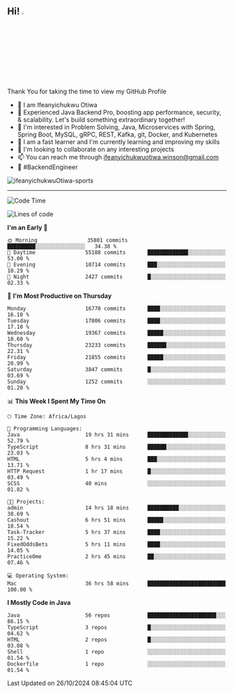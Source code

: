 <!-- BLOG-POST-LIST:START --><!-- BLOG-POST-LIST:END -->

## Hi! <img src="https://media.giphy.com/media/hvRJCLFzcasrR4ia7z/giphy.gif" width="4%"> 

Thank You for taking the time to view my GitHub Profile

- 👋 I am Ifeanyichukwu Otiwa
- 🚀 Experienced Java Backend Pro, boosting app performance, security, & scalability. Let's build something extraordinary together!
- 👀 I'm interested in Problem Solving, Java, Microservices with Spring, Spring Boot, MySQL, gRPC, REST, Kafka, git, Docker, and Kubernetes
- 🌱 I am a fast learner and I'm currently learning and improving my skills
- 💞️ I'm looking to collaborate on any interesting projects
- 📫 You can reach me through ifeanyichukwuotiwa.winson@gmail.com
- 🚀 #BackendEngineer

<p align="left" marginTop="10px"> <img src="https://komarev.com/ghpvc/?username=ifeanyichukwuOtiwa-sports&label=Profile%20views&color=0e75b6&style=for-the-badge" alt="ifeanyichukwuOtiwa-sports" /> </p>

***

<!--START_SECTION:waka-->
![Code Time](http://img.shields.io/badge/Code%20Time-3%2C037%20hrs%2053%20mins-blue)

![Lines of code](https://img.shields.io/badge/From%20Hello%20World%20I%27ve%20Written-25.7%20million%20lines%20of%20code-blue)

**I'm an Early 🐤** 

```text
🌞 Morning                35801 commits       █████████░░░░░░░░░░░░░░░░   34.38 % 
🌆 Daytime                55188 commits       █████████████░░░░░░░░░░░░   53.00 % 
🌃 Evening                10714 commits       ███░░░░░░░░░░░░░░░░░░░░░░   10.29 % 
🌙 Night                  2427 commits        █░░░░░░░░░░░░░░░░░░░░░░░░   02.33 % 
```
📅 **I'm Most Productive on Thursday** 

```text
Monday                   16770 commits       ████░░░░░░░░░░░░░░░░░░░░░   16.10 % 
Tuesday                  17806 commits       ████░░░░░░░░░░░░░░░░░░░░░   17.10 % 
Wednesday                19367 commits       █████░░░░░░░░░░░░░░░░░░░░   18.60 % 
Thursday                 23233 commits       ██████░░░░░░░░░░░░░░░░░░░   22.31 % 
Friday                   21855 commits       █████░░░░░░░░░░░░░░░░░░░░   20.99 % 
Saturday                 3847 commits        █░░░░░░░░░░░░░░░░░░░░░░░░   03.69 % 
Sunday                   1252 commits        ░░░░░░░░░░░░░░░░░░░░░░░░░   01.20 % 
```


📊 **This Week I Spent My Time On** 

```text
🕑︎ Time Zone: Africa/Lagos

💬 Programming Languages: 
Java                     19 hrs 31 mins      █████████████░░░░░░░░░░░░   52.79 % 
TypeScript               8 hrs 31 mins       ██████░░░░░░░░░░░░░░░░░░░   23.03 % 
HTML                     5 hrs 4 mins        ███░░░░░░░░░░░░░░░░░░░░░░   13.71 % 
HTTP Request             1 hr 17 mins        █░░░░░░░░░░░░░░░░░░░░░░░░   03.49 % 
SCSS                     40 mins             ░░░░░░░░░░░░░░░░░░░░░░░░░   01.82 % 

🐱‍💻 Projects: 
admin                    14 hrs 18 mins      ██████████░░░░░░░░░░░░░░░   38.69 % 
Cashout                  6 hrs 51 mins       █████░░░░░░░░░░░░░░░░░░░░   18.54 % 
Task-Tracker             5 hrs 37 mins       ████░░░░░░░░░░░░░░░░░░░░░   15.22 % 
FixedOddsBets            5 hrs 11 mins       ████░░░░░░░░░░░░░░░░░░░░░   14.05 % 
PracticeOme              2 hrs 45 mins       ██░░░░░░░░░░░░░░░░░░░░░░░   07.46 % 

💻 Operating System: 
Mac                      36 hrs 58 mins      █████████████████████████   100.00 % 
```

**I Mostly Code in Java** 

```text
Java                     56 repos            ██████████████████████░░░   86.15 % 
TypeScript               3 repos             █░░░░░░░░░░░░░░░░░░░░░░░░   04.62 % 
HTML                     2 repos             █░░░░░░░░░░░░░░░░░░░░░░░░   03.08 % 
Shell                    1 repo              ░░░░░░░░░░░░░░░░░░░░░░░░░   01.54 % 
Dockerfile               1 repo              ░░░░░░░░░░░░░░░░░░░░░░░░░   01.54 % 
```




 Last Updated on 26/10/2024 08:45:04 UTC
<!--END_SECTION:waka-->

<!--
<p align="center">
![trophy](https://github-profile-trophy.vercel.app/?username=ifeanyichukwuOtiwa-sports&theme=onedark) (https://github.com/ryo-ma/github-profile-trophy)
</p>
-->

<!---
ifeanyi-otiwa/ifeanyi-otiwa is a ✨ special ✨ repository because its `README.md` (this file) appears on your GitHub profile.
You can click the Preview link to take a look at your changes.
--->

